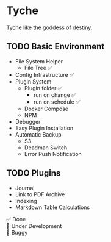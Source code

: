 # Tyche
[Tyche](https://en.wikipedia.org/wiki/Tyche) like the goddess of destiny.

## TODO Basic Environment
- File System Helper
  - File Tree ✅ 
- Config Infrastructure ✅ 
- Plugin System
  - Plugin folder ✅
    - run on change ✅
    - run on schedule ✅
  - Docker Compose
  - NPM
- Debugger
- Easy Plugin Installation
- Automatic Backup
  - S3
  - Deadman Switch
  - Error Push Notification

## TODO Plugins
- Journal 
- Link to PDF Archive
- Indexing
- Markdown Table Calculations

✅ Done  
🚧 Under Development  
🐛 Buggy
